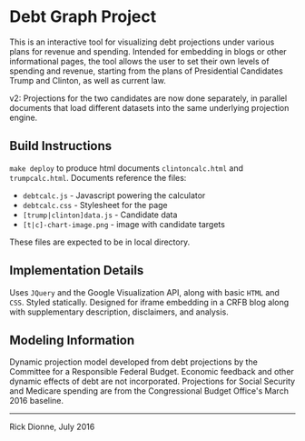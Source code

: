# Debt Graph Project

This is an interactive tool for visualizing debt projections under various plans for revenue and spending. Intended for embedding in blogs or other informational pages, the tool allows the user to set their own levels of spending and revenue, starting from the plans of Presidential Candidates Trump and Clinton, as well as current law.

v2: Projections for the two candidates are now done separately, in parallel documents that load different datasets into the same underlying projection engine.

## Build Instructions

`make deploy` to produce html documents `clintoncalc.html` and `trumpcalc.html`. Documents reference the files:

* `debtcalc.js`            - Javascript powering the calculator
* `debtcalc.css`           - Stylesheet for the page
* `[trump|clinton]data.js` - Candidate data
* `[t|c]-chart-image.png`  - image with candidate targets

These files are expected to be in local directory.

## Implementation Details

Uses `JQuery` and the Google Visualization API, along with basic `HTML` and `CSS`. Styled statically. Designed for iframe embedding in a CRFB blog along with supplementary description, disclaimers, and analysis.

## Modeling Information

Dynamic projection model developed from debt projections by the Committee for a Responsible Federal Budget. Economic feedback and other dynamic effects of debt are not incorporated. Projections for Social Security and Medicare spending are from the Congressional Budget Office's March 2016 baseline.

---
Rick Dionne, July 2016